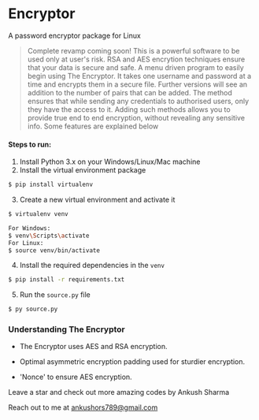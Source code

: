 # Encryptor
A password encryptor package for  Linux

>Complete revamp coming soon!
>This is a powerful software to be used only at user's risk.
>RSA and AES encrytion techniques ensure that your data is secure and safe. 
>A menu driven program to easily begin using The Encryptor.
>It takes one username and password at a time and encrypts them in a secure file. Further versions will see an addition to the number of pairs that can be added.
>The method ensures that while sending any credentials to authorised users, only they have the access to it.
>Adding such methods allows you to provide true end to end encryption, without revealing any sensitive info.
>Some features are explained below
#### Steps to run:
1. Install Python 3.x on your Windows/Linux/Mac machine
2. Install the virtual environment package 
```sh
$ pip install virtualenv
```
3. Create a new virtual environment and activate it
```sh
$ virtualenv venv

For Windows:
$ venv\Scripts\activate
For Linux:
$ source venv/bin/activate
```

4. Install the required dependencies in the `venv`
```sh
$ pip install -r requirements.txt
```
5. Run the `source.py` file
```sh
$ py source.py
```

### Understanding The Encryptor
  - The Encryptor uses AES and RSA encryption.

  - Optimal asymmetric encryption padding used for sturdier encryption.
  - 'Nonce' to ensure AES encryption.
  
 Leave a star and check out more amazing codes by Ankush Sharma

Reach out to me at ankushors789@gmail.com
